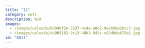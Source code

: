```yaml
---
title: "11"
category: sets
description: N/A
images:
  - /images/uploads/0d949f2e-5537-4c4e-a0d2-9e2b50e2bcc7.jpg
  - /images/uploads/ab908162-9c13-48b3-943c-c82db0e679a1.jpg
id: "0011"
---
```

